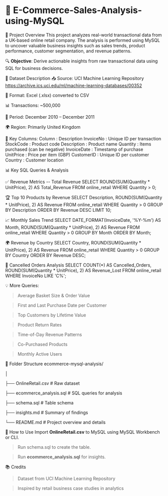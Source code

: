 # 🛒 E-Commerce-Sales-Analysis-using-MySQL

📌 Project Overview
This project analyzes real-world transactional data from a UK-based online retail company. The analysis is performed using MySQL to uncover valuable business insights such as sales trends, product performance, customer segmentation, and revenue patterns.

🔍 **Objective**: Derive actionable insights from raw transactional data using SQL for business decisions.


📂 Dataset Description
📥 Source: UCI Machine Learning Repository
https://archive.ics.uci.edu/ml/machine-learning-databases/00352

📁 Format: Excel (.xlsx) converted to CSV

📊 Transactions: ~500,000

📅 Period: December 2010 – December 2011

🌍 Region: Primarily United Kingdom


🧾 Key Columns:
Column        :	Description
InvoiceNo	    :  Unique ID per transaction
StockCode	    :  Product code
Description	  :  Product name
Quantity	    :  Items purchased (can be negative)
InvoiceDate	  :  Timestamp of purchase
UnitPrice	    :  Price per item (GBP)
CustomerID	  :  Unique ID per customer
Country	      :  Customer location


 
📊 Key SQL Queries & Analysis

✅ Revenue Metrics
-- Total Revenue
SELECT ROUND(SUM(Quantity * UnitPrice), 2) AS Total_Revenue
FROM online_retail
WHERE Quantity > 0;

🏆 Top 10 Products by Revenue
SELECT Description, ROUND(SUM(Quantity * UnitPrice), 2) AS Revenue
FROM online_retail
WHERE Quantity > 0
GROUP BY Description
ORDER BY Revenue DESC
LIMIT 10;

📈 Monthly Sales Trend
SELECT DATE_FORMAT(InvoiceDate, '%Y-%m') AS Month,
       ROUND(SUM(Quantity * UnitPrice), 2) AS Revenue
FROM online_retail
WHERE Quantity > 0
GROUP BY Month
ORDER BY Month;

🌍 Revenue by Country
SELECT Country, ROUND(SUM(Quantity * UnitPrice), 2) AS Revenue
FROM online_retail
WHERE Quantity > 0
GROUP BY Country
ORDER BY Revenue DESC;

🔄 Cancelled Orders Analysis
SELECT COUNT(*) AS Cancelled_Orders, 
       ROUND(SUM(Quantity * UnitPrice), 2) AS Revenue_Lost
FROM online_retail
WHERE InvoiceNo LIKE 'C%';

💡 More Queries:
   > Average Basket Size & Order Value

   > First and Last Purchase Date per Customer

   > Top Customers by Lifetime Value
   
   > Product Return Rates
   
   > Time-of-Day Revenue Patterns
   
   > Co-Purchased Products
   
   > Monthly Active Users




🧾 Folder Structure
ecommerce-mysql-analysis/
  
│

├── OnlineRetail.csv                     # Raw dataset

├── ecommerce_analysis.sql               # SQL queries for analysis

├── schema.sql                           # Table schema

├── insights.md                          # Summary of findings

└── README.md                            # Project overview and details


📌 How to Use
Import **OnlineRetail.csv** to MySQL using MySQL Workbench or CLI.

> Run schema.sql to create the table.

> Run **ecommerce_analysis.sql** for insights.


📚 Credits
> Dataset from UCI Machine Learning Repository

> Inspired by retail business case studies in analytics
